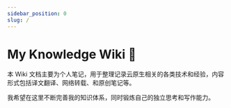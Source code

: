 ```yaml
---
sidebar_position: 0
slug: /
---
```

# My Knowledge Wiki 🌿

本 Wiki 文档主要为个人笔记，用于整理记录云原生相关的各类技术和经验，内容形式包括译文翻译、网络转载、和原创笔记等。

我希望在这里不断完善我的知识体系，同时锻炼自己的独立思考和写作能力。
